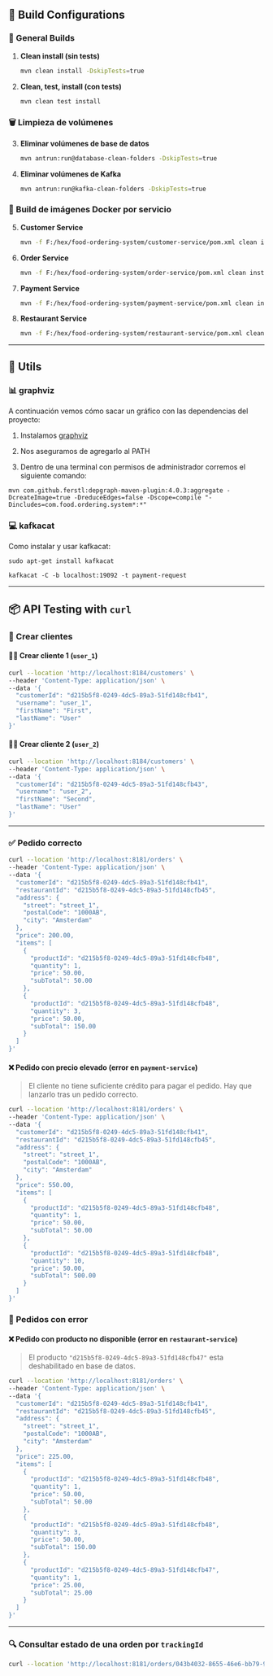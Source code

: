 ## 🚀 Build Configurations

### 🔧 General Builds

1. **Clean install (sin tests)**
   ```bash
   mvn clean install -DskipTests=true
   ```


2. **Clean, test, install (con tests)**
   ```bash
   mvn clean test install
   ```

### 🗑️ Limpieza de volúmenes

3. **Eliminar volúmenes de base de datos**
   ```bash
   mvn antrun:run@database-clean-folders -DskipTests=true
   ```

4. **Eliminar volúmenes de Kafka**
   ```bash
   mvn antrun:run@kafka-clean-folders -DskipTests=true
   ```

### 🐳 Build de imágenes Docker por servicio

5. **Customer Service**
   ```bash
   mvn -f F:/hex/food-ordering-system/customer-service/pom.xml clean install -P docker -DskipTests=true
   ```

6. **Order Service**
   ```bash
   mvn -f F:/hex/food-ordering-system/order-service/pom.xml clean install -P docker -DskipTests=true
   ```

7. **Payment Service**
   ```bash
   mvn -f F:/hex/food-ordering-system/payment-service/pom.xml clean install -P docker -DskipTests=true
   ```

8. **Restaurant Service**
   ```bash
   mvn -f F:/hex/food-ordering-system/restaurant-service/pom.xml clean install -P docker -DskipTests=true
   ```

---

## 💎 Utils

### 📊 graphviz

A continuación vemos cómo sacar un gráfico con las dependencias del proyecto:

1. Instalamos [graphviz](https://www.graphviz.org/download/)

2. Nos aseguramos de agregarlo al PATH

3. Dentro de una terminal con permisos de administrador corremos el siguiente comando:
```
mvn com.github.ferstl:depgraph-maven-plugin:4.0.3:aggregate -DcreateImage=true -DreduceEdges=false -Dscope=compile "-Dincludes=com.food.ordering.system*:*"
```

### 💻 kafkacat

Como instalar y usar kafkacat:

``` 
sudo apt-get install kafkacat
```

``` 
kafkacat -C -b localhost:19092 -t payment-request
```

----

## 📦 API Testing with `curl`

### 👤 Crear clientes

#### 🧍‍♂️ Crear cliente 1 (`user_1`)
```bash
curl --location 'http://localhost:8184/customers' \
--header 'Content-Type: application/json' \
--data '{
  "customerId": "d215b5f8-0249-4dc5-89a3-51fd148cfb41",
  "username": "user_1",
  "firstName": "First",
  "lastName": "User"
}'
```

#### 🧍‍♂️ Crear cliente 2 (`user_2`)
```bash
curl --location 'http://localhost:8184/customers' \
--header 'Content-Type: application/json' \
--data '{
  "customerId": "d215b5f8-0249-4dc5-89a3-51fd148cfb43",
  "username": "user_2",
  "firstName": "Second",
  "lastName": "User"
}'
```
---

### ✅ Pedido correcto

```bash
curl --location 'http://localhost:8181/orders' \
--header 'Content-Type: application/json' \
--data '{
  "customerId": "d215b5f8-0249-4dc5-89a3-51fd148cfb41",
  "restaurantId": "d215b5f8-0249-4dc5-89a3-51fd148cfb45",
  "address": {
    "street": "street_1",
    "postalCode": "1000AB",
    "city": "Amsterdam"
  },
  "price": 200.00,
  "items": [
    {
      "productId": "d215b5f8-0249-4dc5-89a3-51fd148cfb48",
      "quantity": 1,
      "price": 50.00,
      "subTotal": 50.00
    },
    {
      "productId": "d215b5f8-0249-4dc5-89a3-51fd148cfb48",
      "quantity": 3,
      "price": 50.00,
      "subTotal": 150.00
    }
  ]
}'
```

#### ❌ Pedido con precio elevado (error en `payment-service`)
> El cliente no tiene suficiente crédito para pagar el pedido. Hay que lanzarlo tras un pedido correcto.
```bash
curl --location 'http://localhost:8181/orders' \
--header 'Content-Type: application/json' \
--data '{
  "customerId": "d215b5f8-0249-4dc5-89a3-51fd148cfb41",
  "restaurantId": "d215b5f8-0249-4dc5-89a3-51fd148cfb45",
  "address": {
    "street": "street_1",
    "postalCode": "1000AB",
    "city": "Amsterdam"
  },
  "price": 550.00,
  "items": [
    {
      "productId": "d215b5f8-0249-4dc5-89a3-51fd148cfb48",
      "quantity": 1,
      "price": 50.00,
      "subTotal": 50.00
    },
    {
      "productId": "d215b5f8-0249-4dc5-89a3-51fd148cfb48",
      "quantity": 10,
      "price": 50.00,
      "subTotal": 500.00
    }
  ]
}'
```
### 🧪 Pedidos con error

#### ❌ Pedido con producto no disponible (error en `restaurant-service`)
> El producto `"d215b5f8-0249-4dc5-89a3-51fd148cfb47"` esta deshabilitado en base de datos.
```bash
curl --location 'http://localhost:8181/orders' \
--header 'Content-Type: application/json' \
--data '{
  "customerId": "d215b5f8-0249-4dc5-89a3-51fd148cfb41",
  "restaurantId": "d215b5f8-0249-4dc5-89a3-51fd148cfb45",
  "address": {
    "street": "street_1",
    "postalCode": "1000AB",
    "city": "Amsterdam"
  },
  "price": 225.00,
  "items": [
    {
      "productId": "d215b5f8-0249-4dc5-89a3-51fd148cfb48",
      "quantity": 1,
      "price": 50.00,
      "subTotal": 50.00
    },
    {
      "productId": "d215b5f8-0249-4dc5-89a3-51fd148cfb48",
      "quantity": 3,
      "price": 50.00,
      "subTotal": 150.00
    },
    {
      "productId": "d215b5f8-0249-4dc5-89a3-51fd148cfb47",
      "quantity": 1,
      "price": 25.00,
      "subTotal": 25.00
    }
  ]
}'
```
---

### 🔍 Consultar estado de una orden por `trackingId`

```bash
curl --location 'http://localhost:8181/orders/043b4032-8655-46e6-bb79-9652cea46b8a'
```
